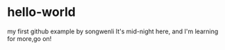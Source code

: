 # hello-world
my first github example by songwenli
It's mid-night here, and I'm learning for more,go on!
